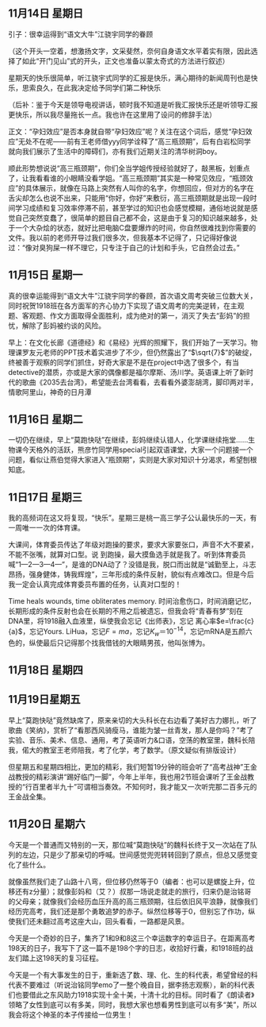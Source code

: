 ## 11月14日 星期日

引子：很幸运得到“语文大牛”江骁宇同学的眷顾

（这个开头一空着，想激扬文字，文采斐然，奈何自身语文水平着实有限，因此选择了如此“开门见山”式的开头，正文也准备以蒙太奇式的方法进行叙述）

星期天的快乐很简单，听江骁宇式同学的汇报是快乐，满心期待的新闻周刊也是快乐，思索良久，在此我决定给予同学们第二种快乐

（后补：鉴于今天是领导电视讲话，顿时我不知道是听我汇报快乐还是听领导汇报更快乐，所以我尽量拖长一点。我也许在这里用了设问的修辞手法）

正文：“孕妇效应”是否本身就自带“孕妇效应”呢？关注在这个词后，感觉“孕妇效应”无处不在呢——前有王老师借yyy同学诠释了“高三瓶颈期”，后有白岩松同学就向我们展示了生活中的障碍们，亦有我们近期关注的清华树洞boy。

顺此形势想说说“高三瓶颈期”，你们全当学姐传授经验就好了，敲黑板，划重点了，让我看看谁的小眼睛没看学姐。“高三瓶颈期”其实是一种常见效应，“瓶颈效应”的具体展示，就像在马路上突然有人叫你的名字，你想回应，但对方的名字在舌尖却怎么也说不出来，只能用“你好，你好”来敷衍，高三瓶颈期就是出现一段时间学习成绩和复习效率停滞不前，甚至学过的知识也会感觉模糊，通俗地说就是感觉自己突然变蠢了，很简单的题目自己都不会，这是由于复习的知识越来越多，处于一个大杂烩的状态，就好比把电脑C盘要爆炸的时间，你自然很难找到你需要的文件。我以前的老师开导过我们很多次，但我基本不记得了，只记得好像说过：“像对臭狗屎一样不理它，只专注于自己的计划和手头，它自然会过去。”

## 11月15日 星期一

真的很幸运能得到“语文大牛”江骁宇同学的眷顾，首次语文周考突破三位数大关，同时祝贺1918班在各方面军的齐心协力下实现了语文周考的完美逆转，在主观题、客观题、作文方面取得全面胜利，成为绝对的第一，消灭了失去“彭妈”的担忧，解除了彭妈被约谈的风险。

早上：在文化长廊《道德经》和《易经》光辉的照耀下，我们开始了一天学习。物理课罗友元老师的PPT技术着实进步了不少，但仍然露出了“$\sqrt{7}$”的破绽，终被善于观察的同学们抓住，好奇大家是不是在project中选了很多个，有当detective的潜质，亦或是大家的偶像都是福尔摩斯、汤川学。英语课上听了新时代的歌曲《2035去台湾》，希望能去台湾看看，去看看外婆澎胡湾，脚印两对半，情歌阿里山，神奇的日月潭

## 11月16日 星期二

一切仍在继续，早上“莫跑快哒”在继续，彭妈继续认错人，化学课继续拖堂……生物课今天格外的活跃，熊彦竹同学用special引起双语课堂，大家一个问题接一个问题，看似让燕伯觉得大家进入“瓶颈期”，实则是大家对知识十分渴求，希望刨根知底。

## 11日17日 星期三

我的高频词在这又将复现，“快乐”。星期三是桃一高三学子公认最快乐的一天，有一周唯一一次的体育课。

大课间，体育委员传达了年级对跑操的要求，要求大家要张口，声音不大不要紧，不能不张嘴，就算对口型。说
到跑操，最大摸鱼选手就是我了。听到体育委员喊“1—2—3—4—”，是谁的DNA动了？没错是我，脱口而出就是“诚勤至上，斗志昂扬，强身健体，铸我辉煌”，三年形成的条件反射，貌似有点难改口。但是今后我一定会认真完成体育委员布置的任务，认真对口型的！

Time heals wounds, time obliterates memory. 时间治愈伤口，时间消磨记忆，长期形成的条件反射也会在长期的不用之后被遗忘，但我会将“青春有梦”刻在DNA里，将1918融入血液里，纵使我会忘记《出师表》，忘记
离心率$e=\frac{c}{a}$，忘记Yours. LiHua，忘记$F=ma$，忘记$K_w＝10^{-14}$，忘记mRNA是五颜六色的，纵使最后只记得那个找我借钱的大眼睛男孩，他叫张博为。

## 11月18日 星期四

## 11月19日星期五

早上“莫跑快哒”竟然缺席了，原来亲切的大头科长在右边看了美好古力娜扎，听了歌曲《笑纳》，赏析了“看那西风骑瘦马，谁能为皱一丝青发，那人是你吗？”考了实验、音乐、美术、信息、通用，考了英语听力&口语，空荡的教室里，魏科长陪我，偌大的教室王老师陪我，考了化学，考了数学。（原文疑似有排版设计）

但星期五和星期四相比，更加的精彩，我们短暂19分钟的班会听了“高考战神”王金战教授的精彩演讲“踢好临门一脚”，今年上半年，我也用2节班会课听了王金战教授的“行百里者半九十”可谓相当奏效。不知何时，我才能又一次听完那二百多元的王金战全集。

## 11月20日 星期六

今天是一个普通而又特别的一天，那位喊“莫跑快哒”的魏科长终于又一次站在了队列的左边，只是少了那亲切的呼喊。世间感觉兜兜转转回到了原点，但总又感觉变化了些什么。

就像虽然我们走了山路十八弯，但位移仍然等于0（编者：也可以是螺旋上升，位移还有z分量）；就像彭妈和（艾？）叔那一场说走就走的旅行，归来仍是治铭哥的父母亲；就像我们会经历血压升高的高三瓶颈期，往后依旧风平浪静，就像我们经历完高考，我们还是那个勇敢追梦的赤子。纵然位移等于0，但别忘了作功，纵使我们还未翻过高考这座大山，回头看看，一路都是风景。

今天是一个奇妙的日子，集齐了1和9和8这三个幸运数字的幸运日子。在距离高考198天的日子，我写下了这一篇不是198个字的日志，收拾好行囊，和1918班的战友们踏上这198天的复习征程。

今天是一个有大事发生的日于，重新选了数、理、化、生的科代表，希望曾经的科代表不要难过（听说治铭同学emo了一整个晚自目，据李扬志观察），新的科代表们也要借此之东风助力1918实现十全十美，十清十北的目标。同时看了《朗读者》领略了女性到底可以有多美，同时，我想大家也想看男性到底可以有多“美”，所以我会将这个神圣的本子传接给一位男生！
